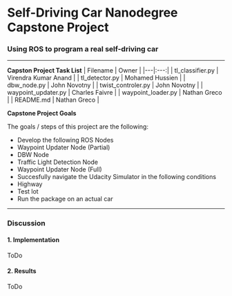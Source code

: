# **Self-Driving Car Nanodegree Capstone Project**

### Using ROS to program a real self-driving car

---

**Capston Project Task List**
| Filename | Owner |
|---|:---:|
| tl_classifier.py | Virendra Kumar Anand |
| tl_detector.py | Mohamed Hussien |
| dbw_node.py | John Novotny |
| twist_controler.py | John Novotny |
| waypoint_updater.py | Charles Faivre |
| waypoint_loader.py | Nathan Greco |
| README.md | Nathan Greco |

**Capstone Project Goals**

The goals / steps of this project are the following:

* Develop the following ROS Nodes
 * Waypoint Updater Node (Partial)
 * DBW Node
 * Traffic Light Detection Node
 * Waypoint Updater Node (Full)
* Succesfully navigate the Udacity Simulator in the following conditions
 * Highway
 * Test lot
* Run the package on an actual car

[//]: # (Image References)

---

### Discussion

#### 1. Implementation

ToDo

#### 2. Results

ToDo

